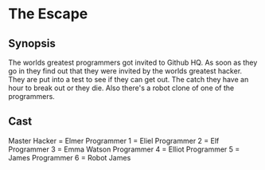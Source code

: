 # The Escape

## Synopsis
The worlds greatest programmers got invited to Github HQ. As soon as they go in they find out that they were invited by the worlds greatest hacker. They are put into a test to see if they can get out. The catch they have an hour to break out or they die. Also there's a robot clone of one of the programmers.

## Cast
Master Hacker = Elmer
Programmer 1 =  Eliel
Programmer 2 = Elf
Programmer 3 = Emma Watson
Programmer 4 = Elliot
Programmer 5 = James
Programmer 6 = Robot James
